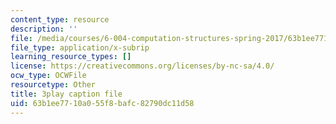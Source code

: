 ```yaml
---
content_type: resource
description: ''
file: /media/courses/6-004-computation-structures-spring-2017/63b1ee7710a055f8bafc82790dc11d58_70auqrv84y8.vtt
file_type: application/x-subrip
learning_resource_types: []
license: https://creativecommons.org/licenses/by-nc-sa/4.0/
ocw_type: OCWFile
resourcetype: Other
title: 3play caption file
uid: 63b1ee77-10a0-55f8-bafc-82790dc11d58
---
```

